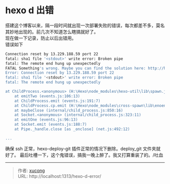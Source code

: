 # hexo d 出错


搭建这个博客以来，隔一段时间就出现一次部署失败的错误，每次都差不多，莫名其妙地出现的。前几次不知道怎么瞎搞就好了。  
现在做一下记录，防止以后出错用。  
错误如下

<!--more-->

```bash
Connection reset by 13.229.188.59 port 22
fatal: sha1 file '<stdout>' write error: Broken pipe
fatal: The remote end hung up unexpectedly
FATAL Something's wrong. Maybe you can find the solution here: http://hexo.io/docs/troubleshooting.html
Error: Connection reset by 13.229.188.59 port 22
fatal: sha1 file '<stdout>' write error: Broken pipe
fatal: The remote end hung up unexpectedly

at ChildProcess.<anonymous> (H:\Hexo\node_modules\hexo-util\lib\spawn.js:37:17)
    at emitTwo (events.js:106:13)
    at ChildProcess.emit (events.js:191:7)
    at ChildProcess.cp.emit (H:\Hexo\node_modules\cross-spawn\lib\enoent.js:40:29)
    at maybeClose (internal/child_process.js:850:16)
    at Socket.<anonymous> (internal/child_process.js:323:11)
    at emitOne (events.js:96:13)
    at Socket.emit (events.js:188:7)
    at Pipe._handle.close [as _onclose] (net.js:492:12)

...
```

确保 ssh 正常，hexo-deploy-git 插件正常的情况下删除。deploy_git 文件夹就好了。
最后吐槽一下，这个鬼错误，搞我一晚上醉了。我又打算重装了的。/吐血


---

> 作者: [xucong](https://shiqustudio.github.io/)  
> URL: http://localhost:1313/hexo-d-error/  

